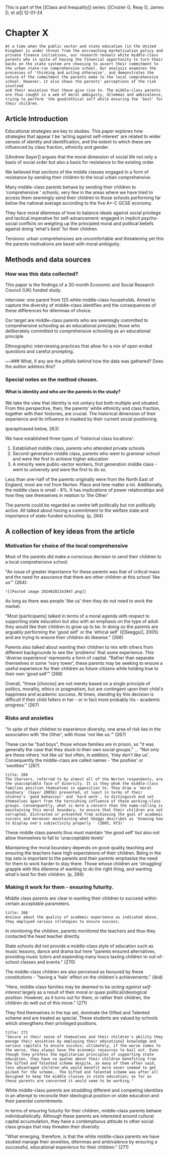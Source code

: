 This is part of the [[Class and Inequality]] series:
[[Crozier G, Reay D, James D, et al]]
12-01-24

# Chapter X

```ad-abstract
At a time when the public sector and state education (in the United Kingdom) is under threat from the encroaching marketisation policy and private finance initiatives, our research reveals white middle-class parents who in spite of having the financial opportunity to turn their backs on the state system are choosing to assert their commitment to the urban state-run comprehensive school. Our analysis examines the processes of 'thinking and acting otherwise', and demonstrates the nature of the commitment the parents make to the local comprehensive school. However, it also shows the parents' perceptions of the risk involved
and their anxieties that these give rise to. The middle-class parents are thus caught in a web of moral ambiguity, dilemmas and ambivalence, trying to perform 'the good/ethical self while ensuring the 'best' for their children.

```

## Article Introduction

Educational strategies are key to studies. This paper explores how strategies that appear t be 'acting against self-interest' are related to wider senses of identity and identification, and the extent to which these are influenced by class fraction, ethnicity and gender.

[[Andrew Sayer]] argues that the moral dimension of social life not only a basis of social order but also a basis for resistance to the existing order.

We believed that sections of the middle classes engaged in a form of resistance by sending their children to the local urban comprehensive.

Many middle-class parents behave by sending their children to 'comprehensive ' schools, very few in the areas where we have tried to access them seemingly send their children to those schools performing far below the national average according to the five A*-C GCSE economy.

They face moral dilemmas of how to balance ideals against social privilege and tactical imperative for self-advancement: engaged in implicit psycho-social conflicts on weighing up the principled moral and political beliefs against doing 'what's best' for their children.

Tensions: urban comprehensives are uncomfortable and threatening yet this the parents motivations are beset with moral ambiguity.


## Methods and data sources

### How was this data collected?

This paper is the findings of a 30-month Economic and Social Research Council (UK) funded study.

Interview: one parent from 125 white middle-class households. Aimed to capture the diversity of middle-class identifies and the consequences of these differences for dilemmas of choice.

Our target are middle-class parents who are seemingly committed to comprehensive schooling as an educational principle; those who deliberately committed to comprehensive schooling as an educational principle.

Ethnographic interviewing practices that allow for a mix of open ended questions and careful prompting.

~~### What, if any are the pitfalls behind how the data was gathered? Does the author address this?

### Special notes on the method chosen.

#### What is identity and who are the parents in the study?

We take the view that identity is not unitary but both multiple and situated. From this perspective, then, the parents' white ethnicity and class fraction, together with their histories, are crucial. The historical dimension of their experience and its influence is masked by their current social positioning.

(paraphrased below, 263)

We have established three types of 'historical class locations':
1. Established middle class, parents who attended private schools
2. Second-generation middle class, parents who went to grammar school and were the first to achieve higher education
3. A minority were public-sector workers, first generation middle class - went to university and were the first to do so.

Less than one-half of the parents originally were from the North East of England, most are not from Norton. Place and time matter a lot. Additionally, the middle class is small - 8%. It has implications of power relationships and how they see themselves in relation to 'the Other'

The parents could be regarded as centre left politically but not politically active. All talked about having a commitment to the welfare state and importance of state-funded schooling. (p, 264)

## A collection of key ideas from the article

### Motivation for choice of the local comprehensive

Most of the parents did make a conscious decision to send their children to a local comprehensive school.

"An issue of greater importance for these parents was that of critical mass and the need for assurance that there are other children at this school 'like us'" (264):

```ad-quote
![[Pasted image 20240202163947.png]]

```

As long as there was people 'like us' then they do not need to work the market.

"Most [participants] talked in terms of a moral agenda with respect to supporting state education but also with an emphasis on the type of adult they would like their children to grow up to be. In doing so the parents are arguably performing the 'good self' or the 'ethical self' ([[Skeggs]], 2005) and are trying to ensure their children do likewise." (266)

Parents also talked about wanting their children to mix with others from different backgrounds to see the 'problems' that some experience. This 'diverse experience' represents a form of capital. "Rather than separate themselves in some 'ivory tower', these parents may be seeking to ensure a useful experience for their children as future citizens while holding true to their own 'good self'" (266)

Overall, "these [choices] are not merely based on a single principle of politics, morality, ethics or pragmatism, but are contingent upon their child's happiness and academic success. At times, standing by this decision is difficult if their child falters in her - or in fact more probably his - academic progress." (267)

### Risks and anxieties

"In spite of their children to experience diversity, one area of risk lies in the association with 'the Other', with those 'not like us.'" (267)

These can be "bad boys", those whose families are in prison, so "it was generally the case that they stuck to their own social groups." ... "Not only are these others 'not like us' but often, in addition, 'they don't like us'. Consequently the middle-class are called names - 'the poshies' or 'swotties'" (267)


```ad-quote
title: 268
The Charvers, referred to by almost all of the Norton respondents, are the unacceptable face of diversity. It is they whom the middle-class families position themselves in opposition to. They draw a 'moral boudnary' (Sayer 2005b) presented, at least in terms of their chidren's 'good behaviour' and 'hard work', to distinguish and set themselves apart from the tarnishing influence of these working-class groups. Consenquently, what is more a concern than the name-calling is maintaining this moral boundary, to ensure that their children are not corrupted, distracted or prevented from achieving the goal of academic success and moreover maintaining what Skeggs describes as 'knowing how to display one's subjectivity properly ' (2005, 973)'
```

These middle class parents thus must maintain 'the good self' but also not allow themselves to fall to 'unacceptable levels'

Maintaining the moral boundary depends on good-quality teaching and ensuring the teachers have high expectations of their children. Being in the top sets is important to the parents and their parents emphasise the need for them to work harder to stay there. Those whose children are 'struggling' grapple with this dilemma of wanting to do the right thing, and wanting what's best for their children. (p, 269)

### Making it work for them - ensuring futurity.

Middle class parents are clear in wanting their children to succeed within certain acceptable parameters.


```ad-quote
title: 268
Anxious about the quality of academic experience as indicated above, they employed various strategies to ensure success.
```

In monitoring the children, parents monitored the teachers and thus they contacted the head teacher directly.

State schools did not provide a middle-class style of education such as music lessons, dance and drama but here "parents ensured alternatives, providing music tutors and expending many hours taxiing children to out-of-school classes and events." (270)

The middle-class children are also perceived as favoured by these constitutions - "having a 'halo' effect on the children's achievements." (ibid)


"Here, middle-class families may be deemed to be *acting against self-interest* largely as a result of their moral or quasi political/ideological position. However, as it turns out for them, or rather their children, the children do well out of this move." (271)

They find themselves in the top set, dominate the Gifted and Talented scheme and are treated as special. These students are valued by schools which strengthens their privileged positions.

```ad-quote
title: 271
"Secure in their sense of themselves and their children's ability they manage their anxieties by employing their educational knowledge and various capitals to ensure success; ultimately, if the worse comes to the worse, they always have the economic resources to bail out. Even though they profess the egalitarian principles of supporting state education, they have no qualms about their children benefiting from the Gifted and Talented scheme despite, as many of them often said, less advantaged children who would benefit more never seemed to get picked for the scheme,. The Gifted and Talented scheme was after all designed to keep the middle classes in state education; as far as these parents are concerned it would seem to be working."
```

White middle-class parents are straddling different and competing identities in an attempt to reconcile their ideological position on state education and their parental commitments.

In terms of ensuring futurity for their children, middle-class parents behave individualistically. Although these parents are interested around cultural capital accumulation, they have a contemptuous attitude to other social class groups that may threaten their diversity.

"What emerging, therefore, is that the white middle-class parents we have studied manage their anxieties, dilemmas and ambivalence by ensuring a successful, educational experience for their children." (271)

